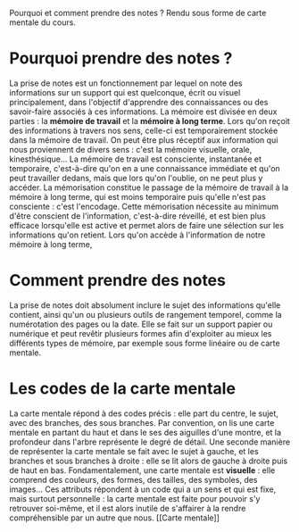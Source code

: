 Pourquoi et comment prendre des notes ?
Rendu sous forme de carte mentale du cours.
# Pourquoi prendre des notes ?
La prise de notes est un fonctionnement par lequel on note des informations sur un support qui est quelconque, écrit ou visuel principalement, dans l'objectif d'apprendre des connaissances ou des savoir-faire associés à ces informations. 
La mémoire est divisée en deux parties : la **mémoire de travail** et la **mémoire à long terme**. Lors qu'on reçoit des informations à travers nos sens, celle-ci est temporairement stockée dans la mémoire de travail. On peut être plus réceptif aux information qui nous proviennent de divers sens : c'est la mémoire visuelle, orale, kinesthésique… La mémoire de travail est consciente, instantanée et temporaire, c'est-à-dire qu'on en a une connaissance immédiate et qu'on peut travailler dedans, mais que lors qu'on l'oublie, on ne peut plus y accéder. La mémorisation constitue le passage de la mémoire de travail à la mémoire à long terme, qui est moins temporaire puis qu'elle n'est pas consciente : c'est l'encodage. Cette mémorisation nécessite au minimum d'être conscient de l'information, c'est-à-dire réveillé, et est bien plus efficace lorsqu'elle est active et permet alors de faire une sélection sur les informations qu'on retient. Lors qu'on accède à l'information de notre mémoire à long terme, 
# Comment prendre des notes 
La prise de notes doit absolument inclure le sujet des informations qu'elle contient, ainsi qu'un ou plusieurs outils de rangement temporel, comme la numérotation des pages ou la date. Elle se fait sur un support papier ou numérique et peut revêtir plusieurs formes afin d'exploiter au mieux les différents types de mémoire, par exemple sous forme linéaire ou de carte mentale. 
# Les codes de la carte mentale
La carte mentale répond à des codes précis : elle part du centre, le sujet, avec des branches, des sous branches. Par convention, on lis une carte mentale en partant du haut et dans le ses des aiguilles d'une montre, et la profondeur dans l'arbre représente le degré de détail. Une seconde manière de représenter la carte mentale se fait avec le sujet à gauche, et les branches et sous branches à droite : elle se lit alors de gauche à droite puis de haut en bas. 
Fondamentalement, une carte mentale est **visuelle** : elle comprend des couleurs, des formes, des tailles, des symboles, des images… Ces attributs répondent à un code qui a un sens et qui est fixe, mais surtout personnelle : la carte mentale est faite pour pouvoir s'y retrouver soi-même, et il est alors inutile de s'affairer à la rendre compréhensible par un autre que nous.
[[Carte mentale]]
